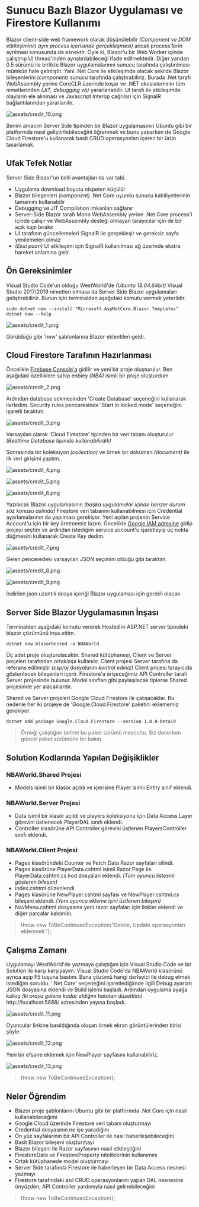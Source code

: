 # Sunucu Bazlı Blazor Uygulaması ve Firestore Kullanımı

Blazor client-side web framework olarak düşünülebilir _(Component ve DOM etkileşiminin aynı process içerisinde gerçekleşmesi)_ ancak process'lerin ayrılması konusunda da esnektir. Öyle ki, Blazor'u bir Web Worker içinde çalıştırıp UI thread'inden ayrıştırılabileceği ifade edilmektedir. Diğer yandan 0.5 sürümü ile birlikte Blazor uygulamalarının sunucu tarafında çalıştırılması mümkün hale gelmiştir. Yani .Net Core ile etkileşimde olacak şekilde Blazor bileşenlerini _(component)_ sunucu tarafında çalıştırabiliriz. Burada .Net tarafı WebAssembly yerine CoreCLR üzerinde koşar ve .NET ekosisteminin tüm nimetlerinden _(JIT, debugging vb)_ yararlanabilir. UI tarafı ile etkileşimde olayların ele alınması ve Javascript Interop çağrıları için SignalR bağlantılarından yararlanılır.

![assets/credit_10.png](assets/credit_10.png)

Benim amacım Server Side tipinden bir Blazor uygulamasının Ubuntu gibi bir platformda nasıl geliştirilebileceğini öğrenmek ve bunu yaparken de Google Cloud Firestore'u kullanarak basit CRUD operasyonları içeren bir ürün tasarlamak.

## Ufak Tefek Notlar

Server Side Blazor'un belli avantajları da var tabi.

- Uygulama download boyutu nispeten küçülür
- Blazor bileşenleri _(component)_ .Net Core uyumlu sunucu kabiliyetlerinin tamamını kullanabilir
- Debugging ve JIT Compilation imkanları sağlanır
- Server-Side Blazor tarafı Mono WebAssembly yerine .Net Core process'i içinde çalışır ve WebAssembly desteği olmayan tarayıcılar için de bir açık kapı bırakır
- UI tarafının güncellemeleri SignalR ile gerçekleşir ve gereksiz sayfa yenilemeleri olmaz
- _(Eksi puan)_ UI etkileşimi için SignalR kullanılması ağ üzerinde ekstra hareket anlamına gelir.

## Ön Gereksinimler

Visual Studio Code'un olduğu WestWorld'de _(Ubuntu 18.04,64bit)_ Visual Studio 2017/2019 nimetleri olmasa da Server Side Blazor uygulamaları geliştirebiliriz. Bunun için terminalden aşağıdaki komutu vermek yeterlidir.

```
sudo dotnet new --install "Microsoft.AspNetCore.Blazor.Templates"
dotnet new --help
```

![assets/credit_1.png](assets/credit_1.png)

Görüldüğü gibi 'new' şablonlarına Blazor eklentileri geldi.

## Cloud Firestore Tarafının Hazırlanması

Öncelikle [Firebase Console'a](https://console.firebase.google.com/) gidilir ve yeni bir proje oluşturulur. Ben aşağıdaki özelliklere sahip enbiey _(NBA)_ isimli bir proje oluşturdum.

![assets/credit_2.png](assets/credit_2.png)

Ardından database sekmesinden 'Create Database' seçeneğini kullanarak ilerledim. Security rules penceresinde 'Start in locked mode' seçeneğini işaretli bıraktım.

![assets/credit_3.png](assets/credit_3.png)

Varsayılan olarak 'Cloud Firestore' tipinden bir veri tabanı oluşturulur _(Realtime Database tipinide kullanabilirdik)_

Sonrasında bir koleksiyon _(collection)_ ve örnek bir doküman _(document)_ ile ilk veri girişimi yaptım.

![assets/credit_4.png](assets/credit_4.png)

![assets/credit_5.png](assets/credit_5.png)

![assets/credit_6.png](assets/credit_6.png)

Yazılacak Blazor uygulamasının _(başka uygulamalar içinde benzer durum söz konusu aslında)_ Firestore veri tabanını kullanabilmesi için Credential ayarlamalarının da yapılması gerekiyor. Yeni açılan projenin Service Account'u için bir key üretmemiz lazım. Öncelikle [Google IAM adresine]( https://console.cloud.google.com/iam-admin/) gidip projeyi seçtim ve ardından istediğim service account'u işaretleyip üç nokta düğmesini kullanarak Create Key dedim.

![assets/credit_7.png](assets/credit_7.png)

Gelen penceredeki varsayılan JSON seçimini olduğu gibi bıraktım.

![assets/credit_8.png](assets/credit_8.png)

![assets/credit_9.png](assets/credit_9.png)

İndirilen json uzantılı dosya içeriği Blazor uygulaması için gerekli olacak.

## Server Side Blazor Uygulamasının İnşası

Terminalden aşağıdaki komutu vererek Hosted in ASP.NET server tipindeki blazor çözümünü inşa ettim.

```
dotnet new blazorhosted -o NBAWorld
```

Üç adet proje oluşturulacaktır. Shared kütüphanesi, Client ve Server projeleri tarafından ortaklaşa kullanılır. Client projesi Server tarafına da referans edilmiştir _(csproj dosyalarını kontrol ediniz)_ Client projesi tarayıcıda gösterilecek bileşenleri içerir. Firestore'a erişeceğimiz API Controller tarafı Server projesinde bulunur. Model sınıfları gibi paylaşılacak tiplerse Shared projesinde yer alacaklardır.

Shared ve Server projeleri Google Cloud Firestore ile çalışacaklar. Bu nedenle her iki projeye de 'Google.Cloud.Firestore' paketini eklememiz gerekiyor.

```
dotnet add package Google.Cloud.Firestore --version 1.0.0-beta19
```

>Örneği çalıştığım tarihte bu paket sürümü mevcuttu. Siz denerken güncel paket sürümüne bir bakın.

## Solution Kodlarında Yapılan Değişiklikler

### NBAWorld.Shared Projesi

- Models isimli bir klasör açıldı ve içerisine Player isimli Entity sınıf eklendi.

### NBAWorld.Server Projesi

- Data isimli bir klasör açıldı ve players koleksiyonu için Data Access Layer görevini üstlenecek PlayerDAL sınıfı eklendi.
- Controller klasörüne API Controller görevini üstlenen PlayersController sınıfı eklendi.

### NBAWorld.Client Projesi

- Pages klasöründeki Counter ve Fetch Data Razor sayfaları silindi.
- Pages klasörüne PlayerData.cshtml isimli Razor Page ile PlayerData.cshtml.cs kod dosyaları eklendi. _(Tüm oyuncu listesini gösteren bileşen)_
- index.cshtml düzenlendi
- Pages klasörüne NewPlayer.cshtml sayfası ve NewPlayer.cshtml.cs bileşeni eklendi. _(Yeni oyuncu ekleme işini üstlenen bileşen)_
- NavMenu.cshtml dosyasına yeni razor sayfaları için linkler eklendi ve diğer parçalar kaldırıldı.

>throw new ToBeContinuedException("Delete, Update operasyonları eklenmeli.");

## Çalışma Zamanı

Uygulamayı WestWorld'de yazmaya çalıştığım için Visual Studio Code ve bir Solution ile karşı karşıyayım. Visual Studio Code'da NBAWorld klasörünü ayrıca açıp F5 tuşuna bastım. Bana çözümü hangi derleyici ile debug etmek istediğim soruldu. '.Net Core' seçeneğini işaretlediğimde ilgili Debug ayarları JSON dosyasına eklendi ve Build işlemi başladı. Ardından uygulama ayağa kalkıp _(ki oraya gelene kadar aldığım hataları düzelttim)_ http://localhost:5888/ adresinden yayına başladı. 

![assets/credit_11.png](assets/credit_11.png)

Oyuncular linkine basıldığında oluşan örnek ekran görüntülerinden birisi şöyle.

![assets/credit_12.png](assets/credit_12.png)

Yeni bir efsane eklemek için NewPlayer sayfasını kullanabiliriz.

![assets/credit_13.png](assets/credit_13.png)

>throw new ToBeContinuedException();

## Neler Öğrendim

- Blazor proje şablonlarını Ubuntu gibi bir platformda .Net Core için nasıl kullanabileceğimi
- Google Cloud üzerinde Firestore veri tabanı oluşturmayı
- Credential dosyasının ne işe yaradığını
- Ön yüz sayfalarının bir API Controller ile nasıl haberleşebileceğini
- Basit Blazor bileşeni oluşturmayı
- Blazor bileşeni ile Razor sayfasının nasıl etkileştiğini
- FirestoreData ve FirestoreProperty niteliklerinin kullanımını
- Ortak kütüphanede model oluşturmayı
- Server Side tarafında Firestore ile haberleşen bir Data Access nesnesi yazmayı
- Firestore tarafındaki asıl CRUD operasyonlarını yapan DAL nesnesine önyüzden, API Controller yardımıyla nasıl gelinebileceğini

>throw new ToBeContinuedException();